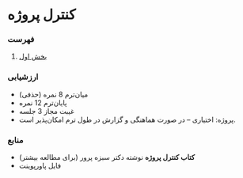 # کنترل پروژه

### فهرست

1. [بخش اول](part1.html)

### ارزشیابی

- میان‌ترم 8 نمره (حذفی)
- پایان‌ترم 12 نمره
- غیبت مجاز 3 جلسه
- پروژه: اختیاری – در صورت هماهنگی و گزارش در طول ترم امکان‌پذیر است.

### منابع

- __کتاب کنترل پروژه__ نوشته دکتر سبزه پرور (برای مطالعه بیشتر)
- فایل پاورپوینت